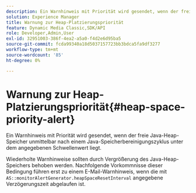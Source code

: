 ```yaml
---
description: Ein Warnhinweis mit Priorität wird gesendet, wenn der freie Java-Heap-Speicher unmittelbar nach einem Java-Speicherbereinigungszyklus unter dem angegebenen Schwellenwert liegt.
solution: Experience Manager
title: Warnung zur Heap-Platzierungspriorität
feature: Dynamic Media Classic,SDK/API
role: Developer,Admin,User
exl-id: 32951003-386f-4ea2-a5a0-f4d2e6d95ba5
source-git-commit: fcda99340a18d5037157723bb3bdca5fa9df3277
workflow-type: tm+mt
source-wordcount: '85'
ht-degree: 0%

---
```


# Warnung zur Heap-Platzierungspriorität{#heap-space-priority-alert}

Ein Warnhinweis mit Priorität wird gesendet, wenn der freie Java-Heap-Speicher unmittelbar nach einem Java-Speicherbereinigungszyklus unter dem angegebenen Schwellenwert liegt.

Wiederholte Warnhinweise sollten durch Vergrößerung des Java-Heap-Speichers behoben werden. Nachfolgende Vorkommnisse dieser Bedingung führen erst zu einem E-Mail-Warnhinweis, wenn die mit `AS::monitorAlertGenerator.heapSpaceResetInterval` angegebene Verzögerungszeit abgelaufen ist.
